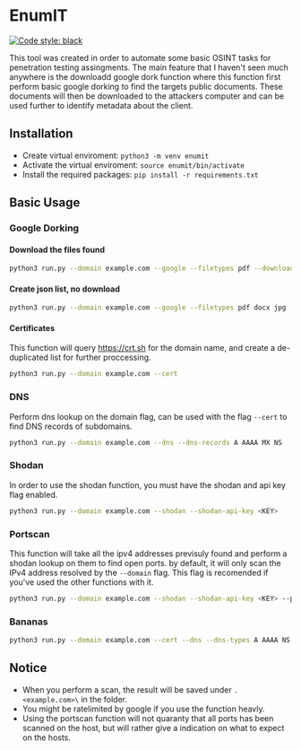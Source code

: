 # EnumIT

[![Code style: black](https://img.shields.io/badge/code%20style-black-000000.svg)](https://github.com/psf/black)

This tool was created in order to automate some basic OSINT tasks for penetration testing assingments. The main feature that I haven't seen much anywhere is the downloadd google dork function where this function first perform basic google dorking to find the targets public documents. These documents will then be downloaded to the attackers computer and can be used further to identify metadata about the client.

## Installation

- Create virtual enviroment: `python3 -m venv enumit`
- Activate the virtual enviroment: `source enumit/bin/activate`
- Install the required packages: `pip install -r requirements.txt`

## Basic Usage

### Google Dorking

#### Download the files found

```bash
python3 run.py --domain example.com --google --filetypes pdf --download-files
```

#### Create json list, no download

```bash
python3 run.py --domain example.com --google --filetypes pdf docx jpg
```

#### Certificates

This function will query <https://crt.sh> for the domain name, and create a de-duplicated list for further proccessing.

```bash
python3 run.py --domain example.com --cert
```

### DNS

Perform dns lookup on the domain flag, can be used with the flag `--cert` to find DNS records of subdomains.

```bash
python3 run.py --domain example.com --dns --dns-records A AAAA MX NS
```

### Shodan

In order to use the shodan function, you must have the shodan and api key flag enabled.

```bash
python3 run.py --domain example.com --shodan --shodan-api-key <KEY>
```

### Portscan

This function will take all the ipv4 addresses previsuly found and perform a shodan lookup on them to find open ports. by default, it will only scan the IPv4 address resolved by the `--domain` flag. This flag is recomended if you've used the other functions with it.

```bash
python3 run.py --domain example.com --shodan --shodan-api-key <KEY> --portscan
```

### Bananas

```bash
python3 run.py --domain example.com --cert --dns --dns-types A AAAA NS MX --shodan --shodan-api-key <KEY> --portscan --ssl
```

## Notice

- When you perform a scan, the result will be saved under `.<example.com>\` in the folder.
- You might be ratelimited by google if you use the function heavly.
- Using the portscan function will not quaranty that all ports has been scanned on the host, but will rather give a indication on what to expect on the hosts.
